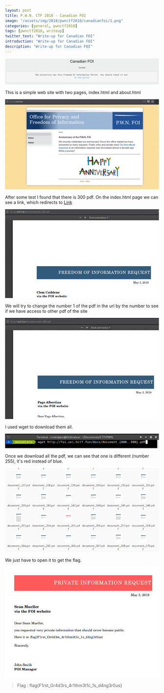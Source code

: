 ```yaml
---
layout: post
title: P.W.N. CTF 2018 - Canadian FOI
image: "/assets/img/2018/pwnctf2018/canadianfoi/1.png"
categories: [general, pwnctf2018]
tags: [pwnctf2018, writeup]
twitter_text: "Write-up for Canadian FOI"
introduction: "Write-up for Canadian FOI"
description: "Write-up for Canadian FOI"
---
```



![](/assets/img/2018/pwnctf2018/canadianfoi/1.png)

This is a simple web site with two pages, index.html and about.html

![](/assets/img/2018/pwnctf2018/canadianfoi/2.png)


After some test I found that there is 300 pdf.
On the index.html page we can see a link, which redirects to [Link](http://foi.uni.hctf.fun/docs/document_001.pdf)

![](/assets/img/2018/pwnctf2018/canadianfoi/3.png)

We will try to change the number 1 of the pdf in the url by the number to see if we have access to other pdf of the site

![](/assets/img/2018/pwnctf2018/canadianfoi/4.png)


I used wget to download them all.

![](/assets/img/2018/pwnctf2018/canadianfoi/5.png)

Once we download all the pdf, we can see that one is different (number 255), it's red instead of blue.

![](/assets/img/2018/pwnctf2018/canadianfoi/6.png)

We just have to open it to get the flag.

![](/assets/img/2018/pwnctf2018/canadianfoi/7.png)

> Flag : flag{F1rst_Gr4d3rs_4r1thm3t1c_1s_d4ng3r0us}